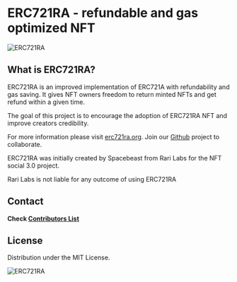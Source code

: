 # ERC721RA - refundable and gas optimized NFT

![ERC721RA](https://raw.githubusercontent.com/rarilabs/ERC721RA/main/assets/erc721ra-small.png)

## What is ERC721RA?

ERC721RA is an improved implementation of ERC721A with refundability and gas saving. It gives NFT owners freedom to return minted NFTs and get refund within a given time.

The goal of this project is to encourage the adoption of ERC721RA NFT and improve creators credibility.

For more information please visit [erc721ra.org](https://erc721ra.org). Join our [Github](https://github.com/erc721ra) project to collaborate.


ERC721RA was initially created by Spacebeast from Rari Labs for the NFT social 3.0 project.

Rari Labs is not liable for any outcome of using ERC721RA


## Contact

**Check [Contributors List](https://github.com/ERC721RA/.github/blob/main/profile/README.md)**


## License

Distribution under the MIT License. 


![ERC721RA](https://raw.githubusercontent.com/rarilabs/ERC721RA/main/assets/erc721ra-banner.png)
